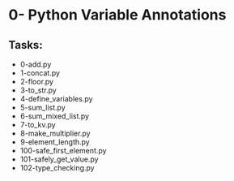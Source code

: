 # 0- Python Variable Annotations

## Tasks:
- 0-add.py
- 1-concat.py
- 2-floor.py
- 3-to_str.py
- 4-define_variables.py
- 5-sum_list.py
- 6-sum_mixed_list.py
- 7-to_kv.py
- 8-make_multiplier.py
- 9-element_length.py
- 100-safe_first_element.py
- 101-safely_get_value.py
- 102-type_checking.py
